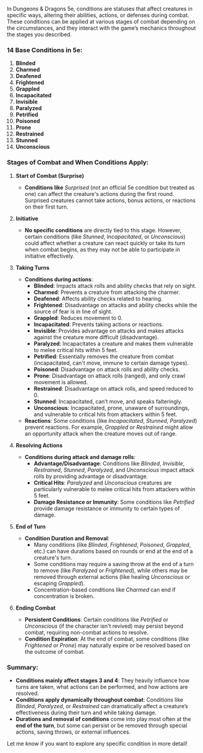 In Dungeons & Dragons 5e, conditions are statuses that affect creatures in specific ways, altering their abilities, actions, or defenses during combat. These conditions can be applied at various stages of combat depending on the circumstances, and they interact with the game’s mechanics throughout the stages you described.

### 14 Base Conditions in 5e:
1. **Blinded**
2. **Charmed**
3. **Deafened**
4. **Frightened**
5. **Grappled**
6. **Incapacitated**
7. **Invisible**
8. **Paralyzed**
9. **Petrified**
10. **Poisoned**
11. **Prone**
12. **Restrained**
13. **Stunned**
14. **Unconscious**

### Stages of Combat and When Conditions Apply:

1. **Start of Combat (Surprise)**
   - **Conditions like** *Surprised* (not an official 5e condition but treated as one) can affect the creature's actions during the first round. Surprised creatures cannot take actions, bonus actions, or reactions on their first turn.

2. **Initiative**
   - **No specific conditions** are directly tied to this stage. However, certain conditions (like *Stunned*, *Incapacitated*, or *Unconscious*) could affect whether a creature can react quickly or take its turn when combat begins, as they may not be able to participate in initiative effectively.

3. **Taking Turns**
   - **Conditions during actions**:
     - **Blinded**: Impacts attack rolls and ability checks that rely on sight.
     - **Charmed**: Prevents a creature from attacking the charmer.
     - **Deafened**: Affects ability checks related to hearing.
     - **Frightened**: Disadvantage on attacks and ability checks while the source of fear is in line of sight.
     - **Grappled**: Reduces movement to 0.
     - **Incapacitated**: Prevents taking actions or reactions.
     - **Invisible**: Provides advantage on attacks and makes attacks against the creature more difficult (disadvantage).
     - **Paralyzed**: Incapacitates a creature and makes them vulnerable to melee critical hits within 5 feet.
     - **Petrified**: Essentially removes the creature from combat (incapacitated, can't move, immune to certain damage types).
     - **Poisoned**: Disadvantage on attack rolls and ability checks.
     - **Prone**: Disadvantage on attack rolls (ranged), and only crawl movement is allowed.
     - **Restrained**: Disadvantage on attack rolls, and speed reduced to 0.
     - **Stunned**: Incapacitated, can’t move, and speaks falteringly.
     - **Unconscious**: Incapacitated, prone, unaware of surroundings, and vulnerable to critical hits from attackers within 5 feet.
   - **Reactions**: Some conditions (like *Incapacitated*, *Stunned*, *Paralyzed*) prevent reactions. For example, *Grappled* or *Restrained* might allow an opportunity attack when the creature moves out of range.

4. **Resolving Actions**
   - **Conditions during attack and damage rolls**:
     - **Advantage/Disadvantage**: Conditions like *Blinded*, *Invisible*, *Restrained*, *Stunned*, *Paralyzed*, and *Unconscious* impact attack rolls by providing advantage or disadvantage.
     - **Critical Hits**: *Paralyzed* and *Unconscious* creatures are particularly vulnerable to melee critical hits from attackers within 5 feet.
     - **Damage Resistance or Immunity**: Some conditions like *Petrified* provide damage resistance or immunity to certain types of damage.

5. **End of Turn**
   - **Condition Duration and Removal**:
     - Many conditions (like *Blinded*, *Frightened*, *Poisoned*, *Grappled*, etc.) can have durations based on rounds or end at the end of a creature's turn.
     - Some conditions may require a saving throw at the end of a turn to remove (like *Paralyzed* or *Frightened*), while others may be removed through external actions (like healing *Unconscious* or escaping *Grappled*).
     - Concentration-based conditions like *Charmed* can end if concentration is broken.

6. **Ending Combat**
   - **Persistent Conditions**: Certain conditions like *Petrified* or *Unconscious* (if the character isn't revived) may persist beyond combat, requiring non-combat actions to resolve.
   - **Condition Expiration**: At the end of combat, some conditions (like *Frightened* or *Prone*) may naturally expire or be resolved based on the outcome of combat.

### Summary:
- **Conditions mainly affect stages 3 and 4**: They heavily influence how turns are taken, what actions can be performed, and how actions are resolved.
- **Conditions apply dynamically throughout combat**: Conditions like *Blinded*, *Paralyzed*, or *Restrained* can dramatically affect a creature’s effectiveness during their turn and while taking damage.
- **Durations and removal of conditions** come into play most often at the **end of the turn**, but some can persist or be removed through special actions, saving throws, or external influences.

Let me know if you want to explore any specific condition in more detail!